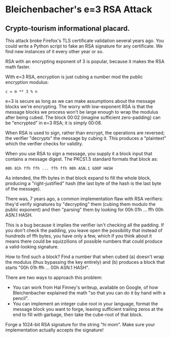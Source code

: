 # Bleichenbacher's e=3 RSA Attack

## Crypto-tourism informational placard.

This attack broke Firefox's TLS certificate validation several years
ago. You could write a Python script to fake an RSA signature for any
certificate. We find new instances of it every other year or so.

RSA with an encrypting exponent of 3 is popular, because it makes the
RSA math faster.

With e=3 RSA, encryption is just cubing a number mod the public
encryption modulus:

    c = m ** 3 % n

e=3 is secure as long as we can make assumptions about the message
blocks we're encrypting. The worry with low-exponent RSA is that the
message blocks we process won't be large enough to wrap the modulus
after being cubed. The block 00:02 (imagine sufficient zero-padding)
can be "encrypted" in e=3 RSA; it is simply 00:08.

When RSA is used to sign, rather than encrypt, the operations are
reversed; the verifier "decrypts" the message by cubing it. This
produces a "plaintext" which the verifier checks for validity.

When you use RSA to sign a message, you supply it a block input that
contains a message digest. The PKCS1.5 standard formats that block as:

    00h 01h ffh ffh ... ffh ffh 00h ASN.1 GOOP HASH

As intended, the ffh bytes in that block expand to fill the whole
block, producing a "right-justified" hash (the last byte of the hash
is the last byte of the message).

There was, 7 years ago, a common implementation flaw with RSA
verifiers: they'd verify signatures by "decrypting" them (cubing them
modulo the public exponent) and then "parsing" them by looking for 00h
01h ... ffh 00h ASN.1 HASH.

This is a bug because it implies the verifier isn't checking all the
padding. If you don't check the padding, you leave open the
possibility that instead of hundreds of ffh bytes, you have only a
few, which if you think about it means there could be squizzilions of
possible numbers that could produce a valid-looking signature.

How to find such a block? Find a number that when cubed (a) doesn't
wrap the modulus (thus bypassing the key entirely) and (b) produces a
block that starts "00h 01h ffh ... 00h ASN.1 HASH".

There are two ways to approach this problem:

- You can work from Hal Finney's writeup, available on Google, of how
  Bleichenbacher explained the math "so that you can do it by hand
  with a pencil".
- You can implement an integer cube root in your language, format the
  message block you want to forge, leaving sufficient trailing zeros
  at the end to fill with garbage, then take the cube-root of that
  block.

Forge a 1024-bit RSA signature for the string "hi mom". Make sure your
implementation actually accepts the signature!

